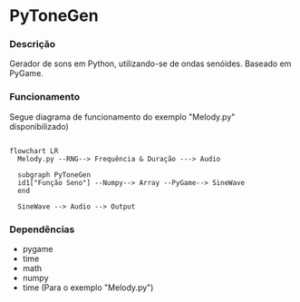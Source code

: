 # PyToneGen

### Descrição

Gerador de sons em Python, utilizando-se de ondas senóides. Baseado em PyGame.

### Funcionamento

Segue diagrama de funcionamento do exemplo "Melody.py" disponibilizado)

```mermaid

flowchart LR
  Melody.py --RNG--> Frequência & Duração ---> Audio
  
  subgraph PyToneGen
  id1["Função Seno"] --Numpy--> Array --PyGame--> SineWave
  end
  
  SineWave --> Audio --> Output
```

### Dependências

- pygame
- time
- math
- numpy
- time (Para o exemplo "Melody.py")
